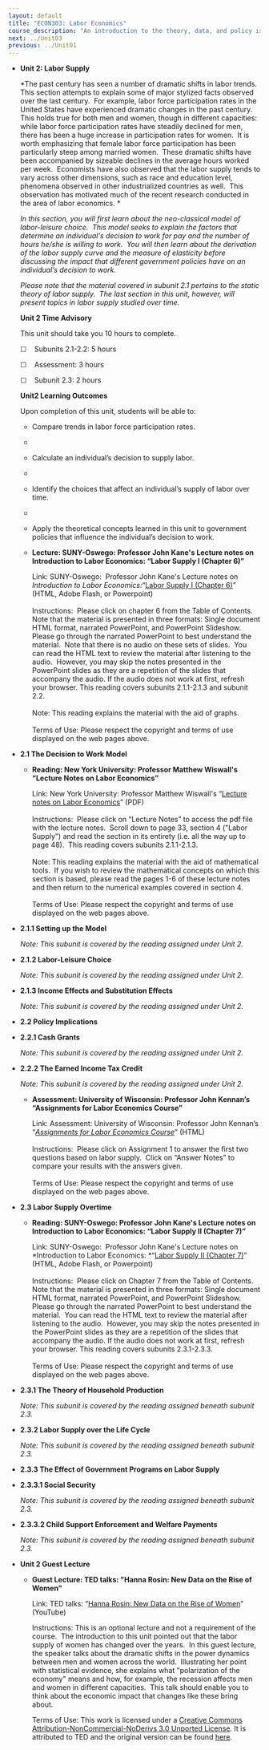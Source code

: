 ```yaml
---
layout: default
title: "ECON303: Labor Economics"
course_description: "An introduction to the theory, data, and policy issues related to labor markets as well as empirical analysis of labor market outcomes. Topics include: compensating wage differentials, labor mobility, unions, unemployment, human capital investments, and discrimination."
next: ../Unit03
previous: ../Unit01
---
```

-   **Unit 2: Labor Supply**  

    *The past century has seen a number of dramatic shifts in labor
    trends.  This section attempts to explain some of major stylized
    facts observed over the last century.  For example, labor force
    participation rates in the United States have experienced dramatic
    changes in the past century.  This holds true for both men and
    women, though in different capacities: while labor force
    participation rates have steadily declined for men, there has been a
    huge increase in participation rates for women.  It is worth
    emphasizing that female labor force participation has been
    particularly steep among married women.  These dramatic shifts have
    been accompanied by sizeable declines in the average hours worked
    per week.  Economists have also observed that the labor supply tends
    to vary across other dimensions, such as race and education level,
    phenomena observed in other industrialized countries as well.  This
    observation has motivated much of the recent research conducted in
    the area of labor economics. *  
       
     *In this section, you will first learn about the neo-classical
    model of labor-leisure choice.  This model seeks to explain the
    factors that determine an individual's decision to work for pay and
    the number of hours he/she is willing to work.  You will then learn
    about the derivation of the labor supply curve and the measure of
    elasticity before discussing the impact that different government
    policies have on an individual’s decision to work.*  
       
     *Please note that the material covered in subunit 2.1 pertains to
    the static theory of labor supply.  The last section in this unit,
    however, will present topics in labor supply studied over time.*

    **Unit 2 Time Advisory**  

    This unit should take you 10 hours to complete.

    ☐    Subunits 2.1-2.2: 5 hours  
       
     ☐    Assessment: 3 hours  
       
     ☐    Subunit 2.3: 2 hours

    **Unit2 Learning Outcomes**  

    Upon completion of this unit, students will be able to:

    -   Compare trends in labor force participation rates.
    -     
    -   Calculate an individual’s decision to supply labor.
    -     
    -   Identify the choices that affect an individual’s supply of labor
        over time.
    -     
    -   Apply the theoretical concepts learned in this unit to
        government policies that influence the individual’s decision to
        work.

    -   **Lecture: SUNY-Oswego: Professor John Kane's Lecture notes on
        Introduction to Labor Economics: “Labor Supply I (Chapter 6)”**

        Link: SUNY-Oswego:  Professor John Kane's Lecture notes on
        *Introduction to Labor Economics:*“[Labor Supply I (Chapter
        6)](http://www.oswego.edu/~kane/eco350.htm)” (HTML, Adobe Flash,
        or Powerpoint)  
            
         Instructions:  Please click on chapter 6 from the Table of
        Contents.  Note that the material is presented in three formats:
        Single document HTML format, narrated PowerPoint, and PowerPoint
        Slideshow.  Please go through the narrated PowerPoint to best
        understand the material.  Note that there is no audio on these
        sets of slides.  You can read the HTML text to review the
        material after listening to the audio.  However, you may skip
        the notes presented in the PowerPoint slides as they are a
        repetition of the slides that accompany the audio. If the audio
        does not work at first, refresh your browser. This reading
        covers subunits 2.1.1-2.1.3 and subunit 2.2.  
            
         Note: This reading explains the material with the aid of
        graphs.  
            
         Terms of Use: Please respect the copyright and terms of use
        displayed on the web pages above.

-   **2.1 The Decision to Work Model**  
    -   **Reading: New York University: Professor Matthew Wiswall's
        “Lecture Notes on Labor Economics”**

        Link: New York University: Professor Matthew Wiswall's “[Lecture
        notes on Labor
        Economics](https://sites.google.com/site/mattwiswall/teaching)”
        (PDF)  
            
         Instructions:  Please click on “Lecture Notes” to access the
        pdf file with the lecture notes.  Scroll down to page 33,
        section 4 ("Labor Supply") and read the section in its entirety
        (i.e. all the way up to page 48).  This reading covers subunits
        2.1.1-2.1.3.  
            
         Note: This reading explains the material with the aid of
        mathematical tools.  If you wish to review the mathematical
        concepts on which this section is based, please read the pages
        1-6 of these lecture notes and then return to the numerical
        examples covered in section 4.  
            
         Terms of Use: Please respect the copyright and terms of use
        displayed on the web pages above.

-   **2.1.1 Setting up the Model**  

    *Note: This subunit is covered by the reading assigned under Unit
    2.*

-   **2.1.2 Labor-Leisure Choice**  

    *Note: This subunit is covered by the reading assigned under Unit
    2.*

-   **2.1.3 Income Effects and Substitution Effects**  

    *Note: This subunit is covered by the reading assigned under Unit
    2.*

-   **2.2 Policy Implications**  
-   **2.2.1 Cash Grants**  

    *Note: This subunit is covered by the reading assigned under Unit
    2.*

-   **2.2.2 The Earned Income Tax Credit**  

    *Note: This subunit is covered by the reading assigned under Unit
    2.*

    -   **Assessment: University of Wisconsin: Professor John Kennan’s
        “Assignments for Labor Economics Course”**

        Link: Assessment: University of Wisconsin: Professor John
        Kennan’s “[*Assignments for Labor Economics
        Course*](http://www.ssc.wisc.edu/~jkennan/teaching/a450_.htm)”
        (HTML)  
            
         Instructions:  Please click on Assignment 1 to answer the first
        two questions based on labor supply.  Click on “Answer Notes” to
        compare your results with the answers given.  
            
         Terms of Use: Please respect the copyright and terms of use
        displayed on the web pages above.

-   **2.3 Labor Supply Overtime**  
    -   **Reading: SUNY-Oswego: Professor John Kane's Lecture notes on
        Introduction to Labor Economics: “Labor Supply II (Chapter 7)”**

        Link: SUNY-Oswego:  Professor John Kane's Lecture notes on
        *Introduction to Labor Economics: *“[Labor Supply II (Chapter
        7)](http://www.oswego.edu/~kane/eco350.htm)” (HTML, Adobe Flash,
        or Powerpoint)  
            
         Instructions:  Please click on Chapter 7 from the Table of
        Contents.  Note that the material is presented in three formats:
        Single document HTML format, narrated PowerPoint, and PowerPoint
        Slideshow.  Please go through the narrated PowerPoint to best
        understand the material.  You can read the HTML text to review
        the material after listening to the audio.  However, you may
        skip the notes presented in the PowerPoint slides as they are a
        repetition of the slides that accompany the audio. If the audio
        does not work at first, refresh your browser. This reading
        covers subunits 2.3.1-2.3.3.  
            
         Terms of Use: Please respect the copyright and terms of use
        displayed on the web pages above.

-   **2.3.1 The Theory of Household Production**  

    *Note: This subunit is covered by the reading assigned beneath
    subunit 2.3.*

-   **2.3.2 Labor Supply over the Life Cycle**  

    *Note: This subunit is covered by the reading assigned beneath
    subunit 2.3.*

-   **2.3.3 The Effect of Government Programs on Labor Supply**  
-   **2.3.3.1 Social Security**  

    *Note: This subunit is covered by the reading assigned beneath
    subunit 2.3.*

-   **2.3.3.2 Child Support Enforcement and Welfare Payments**  

    *Note: This subunit is covered by the reading assigned beneath
    subunit 2.3.*

-   **Unit 2 Guest Lecture**  
    -   **Guest Lecture: TED talks: "Hanna Rosin: New Data on the Rise
        of Women"**

        Link: TED talks: “[Hanna Rosin: New Data on the Rise of
        Women](http://www.youtube.com/watch?v=tBFHtgQp65w)” (YouTube)  
           
         Instructions: This is an optional lecture and not a requirement
        of the course.  The introduction to this unit pointed out that
        the labor supply of women has changed over the years.  In this
        guest lecture, the speaker talks about the dramatic shifts in
        the power dynamics between men and women across the world. 
        Illustrating her point with statistical evidence, she explains
        what "polarization of the economy" means and how, for example,
        the recession affects men and women in different capacities. 
        This talk should enable you to think about the economic impact
        that changes like these bring about.  
           
         Terms of Use: This work is licensed under a [Creative Commons
        Attribution-NonCommercial-NoDerivs 3.0 Unported
        License](http://creativecommons.org/licenses/by-nc-nd/3.0/). It
        is attributed to TED and the original version can be
        found [here](http://www.ted.com/talks/hanna_rosin_new_data_on_the_rise_of_women.html).

